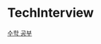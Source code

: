 # TechInterview
[수학 공부](https://www.quora.com/How-do-I-learn-mathematics-for-machine-learning?fbclid=IwAR0hQKGDrv1xGkXKCeu1n63b5CPwuvUxrW023ltXT3BzoaNMrb50CPA-VUA)
